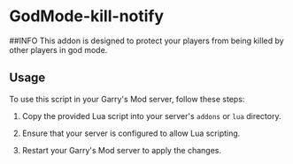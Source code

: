 # GodMode-kill-notify
##INFO
This addon is designed to protect your players from being killed by other players in god mode.

## Usage

To use this script in your Garry's Mod server, follow these steps:

1. Copy the provided Lua script into your server's `addons` or `lua` directory.

2. Ensure that your server is configured to allow Lua scripting.

3. Restart your Garry's Mod server to apply the changes.
